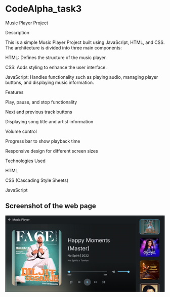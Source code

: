 # CodeAlpha_task3
Music Player Project

Description

This is a simple Music Player Project built using JavaScript, HTML, and CSS. The architecture is divided into three main components:

HTML: Defines the structure of the music player.

CSS: Adds styling to enhance the user interface.

JavaScript: Handles functionality such as playing audio, managing player buttons, and displaying music information.

Features

Play, pause, and stop functionality

Next and previous track buttons

Displaying song title and artist information

Volume control

Progress bar to show playback time

Responsive design for different screen sizes

Technologies Used

HTML

CSS (Cascading Style Sheets)

JavaScript

## Screenshot of the web page
![Image Gallery Preview](assets/images/screenshot.png)


